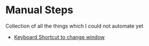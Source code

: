 # Manual Steps

Collection of all the things which I could not automate yet

* [Keyboard Shortcut to change window](https://superuser.com/questions/299241/in-mac-os-what-is-the-keyboard-shortcut-to-switch-between-windows-of-the-same-a)